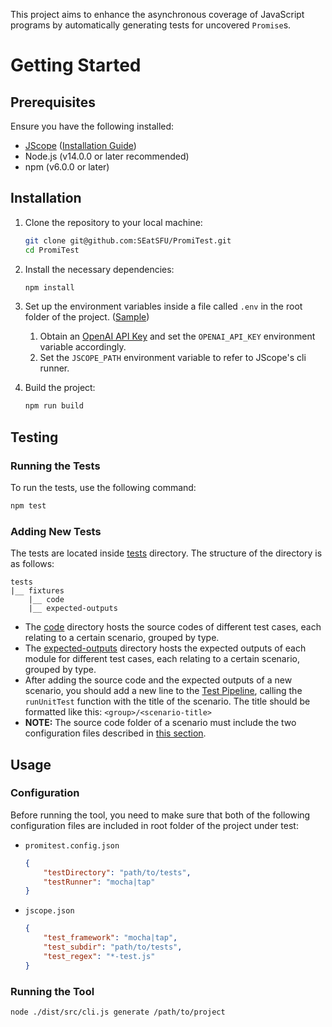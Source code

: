 This project aims to enhance the asynchronous coverage of JavaScript programs by automatically generating tests for
uncovered `Promise`s.

# Getting Started

## Prerequisites

Ensure you have the following installed:

-   [JScope](https://github.com/SEatSFU/JScope) ([Installation Guide](./docs/INSTALL-JSCOPE.md))
-   Node.js (v14.0.0 or later recommended)
-   npm (v6.0.0 or later)

## Installation

1. Clone the repository to your local machine:

    ```bash
    git clone git@github.com:SEatSFU/PromiTest.git
    cd PromiTest
    ```

2. Install the necessary dependencies:

    ```bash
    npm install
    ```

3. Set up the environment variables inside a file called `.env` in the root folder of the
   project. ([Sample](.env.sample))

    1. Obtain an [OpenAI API Key](https://openai.com/blog/openai-api) and set the `OPENAI_API_KEY` environment variable
       accordingly.
    2. Set the `JSCOPE_PATH` environment variable to refer to JScope's cli runner.

4. Build the project:
    ```bash
    npm run build
    ```

## Testing

### Running the Tests

To run the tests, use the following command:

```bash
npm test
```

### Adding New Tests

The tests are located inside [tests](tests) directory. The structure of the directory is as follows:

```text
tests
|__ fixtures
    |__ code
    |__ expected-outputs
```

-   The [code](tests/fixtures/code) directory hosts the source codes of different test cases, each relating to a certain
    scenario, grouped by type.
-   The [expected-outputs](tests/fixtures/expected-outputs) directory hosts the expected outputs of each module for
    different test cases, each relating to a certain scenario, grouped by type.
-   After adding the source code and the expected outputs of a new scenario, you should add a new line to
    the [Test Pipeline](tests/Pipeline.test.ts), calling the `runUnitTest` function with the title of the scenario. The
    title should be formatted like this: `<group>/<scenario-title>`
-   **NOTE:** The source code folder of a scenario must include the two configuration files described
    in [this section](#configuration).

## Usage

### Configuration

Before running the tool, you need to make sure that both of the following configuration files are included in root
folder of the project under test:

-   `promitest.config.json`
    ```json
    {
        "testDirectory": "path/to/tests",
        "testRunner": "mocha|tap"
    }
    ```
-   `jscope.json`
    ```json
    {
        "test_framework": "mocha|tap",
        "test_subdir": "path/to/tests",
        "test_regex": "*-test.js"
    }
    ```

### Running the Tool

```shell
node ./dist/src/cli.js generate /path/to/project
```
